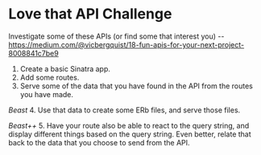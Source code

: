 # Love that API Challenge

Investigate some of these APIs (or find some that interest you) --
https://medium.com/@vicbergquist/18-fun-apis-for-your-next-project-8008841c7be9

1. Create a basic Sinatra app.
2. Add some routes.
3. Serve some of the data that you have found in the API from the routes you have made.

*Beast*
4. Use that data to create some ERb files, and serve those files.

*Beast++*
5. Have your route also be able to react to the query string, and display different things based on the query string. Even better, relate that back to the data that you choose to send from the API.